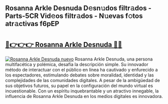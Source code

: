 ## Rosanna Arkle Desnuda D𝚎sn𝚞dos filtr𝚊dos - Parts-5CR Vid𝚎os filtr𝚊dos - N𝚞evas f𝚘tos atr𝚊ctivas f6pEP

# <h2><a href="http://mbbfm09.tromn.icu/?c=Rosanna+Arkle+Desnuda">🔗👉👉👉 Rosanna Arkle Desnuda 🔗🔗</a></h2>

[![Rosanna Arkle Desnuda nuevo](https://i.imgur.com/pEAQMta.gif)](http://mbbfm09.tromn.icu/?c=Rosanna+Arkle+Desnuda)
Rosanna Arkle Desnuda, una persona multifacética y polémica, desafía la descripción simple. Su innovador método de interactuar con el público en línea ha cautivado y enfurecido a los espectadores, estimulando debates sobre moralidad, identidad y las complejidades de las comunidades digitales. A pesar de la ambigüedad de sus objetivos futuros, su papel en la configuración del mundo virtual es incuestionable. Con un espíritu inquebrantable y un atractivo innegable, la influencia de Rosanna Arkle Desnuda en los medios digitales es innovadora.
